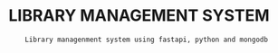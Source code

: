 #    LIBRARY MANAGEMENT SYSTEM

        
        Library managenment system using fastapi, python and mongodb